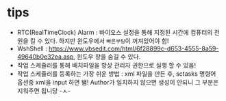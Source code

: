 # tips

- RTC(RealTimeClock) Alarm : 바이오스 설정을 통해 지정된 시간에 컴퓨터의 전원을 킬 수 있다. 하지만 윈도우에서 `빠른부팅`이 꺼져있어야 함!
- WshShell : https://www.vbsedit.com/html/6f28899c-d653-4555-8a59-49640b0e32ea.asp, 윈도우 창을 숨길 수 있다.
- 작업 스케쥴러를 통해 배치파일을 항상 관리자 권한으로 실행 할 수 있음!
- 작업 스케쥴러를 등록하는 가장 쉬운 방법 : xml 파일을 만든 후, sctasks 명령어 옵션중 xml을 input 하면 됌! Author가 일치하지 않으면 생성이 안되니 그 부분은 지워주면 됩니당 -ㅅ-
